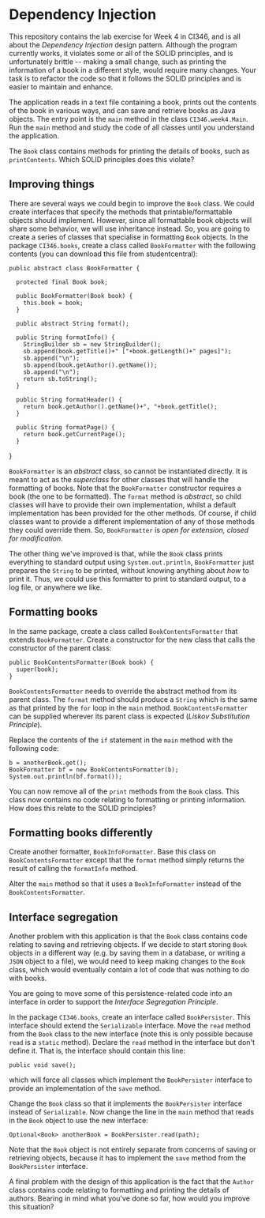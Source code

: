 # Dependency Injection

This repository contains the lab exercise for Week 4 in CI346, and is
all about the *Dependency Injection* design pattern. Although the program
currently works, it violates some or all of the SOLID principles, and
is unfortunately brittle -- making a small change, such as printing
the information of a book in a different style, would require many
changes. Your task is to refactor the code so that it follows the
SOLID principles and is easier to maintain and enhance.

  
The application reads in a text file containing a book, prints out the
contents of the book in various ways, and can save and retrieve books
as Java objects. The entry point is the `main` method in the class
`CI346.week4.Main`. Run the `main` method and study the code of all
classes until you understand the application.
  
The `Book` class contains methods for printing the details of books,
such as `printContents`. Which SOLID principles does this
violate?

## Improving things
  
There are several ways we could begin to improve the `Book` class. We
could create interfaces that specify the methods that
printable/formattable objects should implement. However, since all
formattable book objects will share some behavior, we will use
inheritance instead. So, you are going to create a series of classes
that specialise in formatting `Book` objects. In the package
`CI346.books`, create a class called `BookFormatter`
with the following contents (you can download this file from
studentcentral):


    public abstract class BookFormatter {

      protected final Book book;

      public BookFormatter(Book book) {
        this.book = book;
      }

      public abstract String format();

      public String formatInfo() {
        StringBuilder sb = new StringBuilder();
        sb.append(book.getTitle()+" ["+book.getLength()+" pages]");
        sb.append("\n");
        sb.append(book.getAuthor().getName());
        sb.append("\n");
        return sb.toString();
      }
    
      public String formatHeader() {
        return book.getAuthor().getName()+", "+book.getTitle();
      }
    
      public String formatPage() {
        return book.getCurrentPage();
      }
  }

`BookFormatter` is an *abstract* class, so cannot be instantiated
directly. It is meant to act as the *superclass* for other
classes that will handle the formatting of books. Note that the
`BookFormatter` constructor requires a book (the one to be
formatted). The `format` method is *abstract*, so child
classes will have to provide their own implementation, whilst a
default implementation has been provided for the other methods. Of
course, if child classes want to provide a different implementation of
any of those methods they could override them. So,
`BookFormatter` is *open for extension, closed for
modification*.

The other thing we've improved is that, while the `Book` class
prints everything to standard output using
`System.out.println`, `BookFormatter` just prepares the
`String` to be printed, without knowing anything about
*how* to print it. Thus, we could use this formatter to print to
standard output, to a log file, or anywhere we like.

## Formatting books
  
In the same package, create a class called `BookContentsFormatter`
that extends `BookFormatter`. Create a constructor for the new
class that calls the constructor of the parent class:

    public BookContentsFormatter(Book book) {
      super(book);
    }

`BookContentsFormatter` needs to override the abstract method
from its parent class. The `format` method should produce a
`String` which is the same as that printed by the `for`
loop in the `main` method. `BookContentsFormatter` can
be supplied wherever its parent class is expected (*Liskov
Substitution Principle*).
  
Replace the contents of the `if` statement in the `main` method with the following code:

    b = anotherBook.get();
    BookFormatter bf = new BookContentsFormatter(b);
    System.out.println(bf.format());

You can now remove all of the `print` methods from the
`Book` class. This class now contains no code relating to
formatting or printing information. How does this relate to the SOLID
principles?

## Formatting books differently
  
Create another formatter, `BookInfoFormatter`. Base this class
on `BookContentsFormatter` except that the `format`
method simply returns the result of calling the `formatInfo`
method.

Alter the `main` method so that it uses a
`BookInfoFormatter` instead of the
`BookContentsFormatter`.

## Interface segregation
  
Another problem with this application is that the `Book` class
contains code relating to saving and retrieving objects. If we decide
to start storing `Book` objects in a different way (e.g. by
saving them in a database, or writing a `JSON` object to a
file), we would need to keep making changes to the `Book`
class, which would eventually contain a lot of code that was nothing
to do with books.

You are going to move some of this persistence-related code into an
interface in order to support the *Interface Segregation
Principle*.

In the package `CI346.books`, create an interface called
`BookPersister`. This interface should extend the
`Serializable` interface. Move the `read` method from
the `Book` class to the new interface (note this is only
possible because `read` is a `static` method). Declare
the `read` method in the interface but don't define it. That
is, the interface should contain this line: 

    public void save(); 

which will force all classes which implement the
`BookPersister` interface to provide an implementation of the
`save` method.
  
Change the `Book` class so that it implements the
`BookPersister` interface instead of `Serializable`. Now
change the line in the `main` method that reads in the
`Book` object to use the new interface: 

    Optional<Book> anotherBook = BookPersister.read(path);
  
Note that the `Book` object is not entirely separate from
concerns of saving or retrieving objects, because it has to implement
the `save` method from the `BookPersister` interface. 
  
A final problem with the design of this application is the fact that
the `Author` class contains code relating to formatting and
printing the details of authors. Bearing in mind what you've done so
far, how would you improve this situation? 
